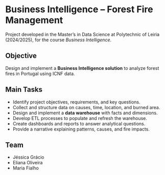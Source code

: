 # Business Intelligence – Forest Fire Management  

Project developed in the Master’s in Data Science at Polytechnic of Leiria (2024/2025), for the course *Business Intelligence*.  

## Objective  
Design and implement a **Business Intelligence solution** to analyze forest fires in Portugal using ICNF data.  

## Main Tasks  
- Identify project objectives, requirements, and key questions.  
- Collect and structure data on causes, time, location, and burned area.  
- Design and implement a **data warehouse** with facts and dimensions.  
- Develop ETL processes to populate and refresh the warehouse.  
- Create dashboards and reports to answer analytical questions.  
- Provide a narrative explaining patterns, causes, and fire impacts.  

## Team  
- Jéssica Grácio  
- Eliana Oliveira  
- Maria Fialho  
